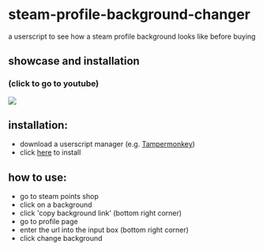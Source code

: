 # steam-profile-background-changer
a userscript to see how a steam profile background looks like before buying

## showcase and installation
### (click to go to youtube)
<a href="youtube.com/embed/Dskl7rJVgJw"><img src="https://i.ibb.co/QKg8QDQ/bg.jpg"></a>

## installation:
- download a userscript manager (e.g. [Tampermonkey](https://www.tampermonkey.net))<br>
- click [here](https://github.com/wateroverdose/steam-profile-background-changer/raw/main/steam-profile-background-changer.user.js) to install

## how to use:
- go to steam points shop
- click on a background
- click 'copy background link' (bottom right corner)
- go to profile page
- enter the url into the input box (bottom right corner)
- click change background
